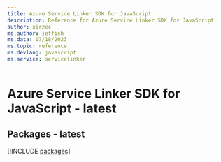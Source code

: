 ```yaml
---
title: Azure Service Linker SDK for JavaScript
description: Reference for Azure Service Linker SDK for JavaScript
author: xirzec
ms.author: jeffish
ms.data: 07/18/2023
ms.topic: reference
ms.devlang: javascript
ms.service: servicelinker
---
```

# Azure Service Linker SDK for JavaScript - latest
## Packages - latest
[!INCLUDE [packages](service-linker-index.md)]